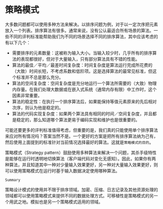 # 策略模式

大多数问题都可以使用多种方法来解决。以排序问题为例，对于以一定次序把元素放入一个列表。排序算法有很多。通常来说，没有公认最适合所有场景的算法。一些不同的评判标准能帮助我们为不同的场景选择不同的排序算法，其中应该考虑的有以下几个：

- 需要排序的元素数量：这被称为输入大小。当输入较少时，几乎所有的排序算法的表现都很好，但对于大量输入，只有部分算法具有不错的性能。
- 算法的最佳／平均／最差时间复杂度：时间复杂度是算法运行完成所花费的（大致）时间长短，不考虑系数和低阶项。这是选择算法的最常见标准，但这个标准并不总是那么充分。
- 算法的空间复杂度：空间复杂度是充分地运行一个算法所需要的（大致）物理内存量。在我们处理大数据或在嵌入式系统（通常内存有限）中工作时，这个因素非常重要。
- 算法的稳定性：在执行一个排序算法后，如果能保持等值元素原来的先后相对次序，则认为他是稳定的。
- 算法的代码实现复杂度：如果两个算法具有相同的时间／空间复杂度，并且都是稳定的，那么知道哪个算法更易于编码实现和维护也是很重要的。

可能还要更多的评判标准值得考虑，但重要的是，我们真的只能使用单个排序算法来应对所有情况吗？答案当然不是。一个更好的方案是把所有排序算法纳为己有，然后使用上面提到的标准针对当前情况选择最好的算法。这就是`策略模式的目的`。

策略模式（Strategy pattern）鼓励使用多种算法来解决一个问题，其杀手级特性是能够在运行时透明地切换算法（客户端代码对变化无感知）。因此，如果你有两种算法，并且知道其中一种对少量输入效果更好，另一种对大量输入效果更好，则可以使用策略模式在运行时基于输入数据决定使用哪种算法。

`Summary`

策略设计模式的使用并不限于排序领域。加密、压缩、日志记录及其他资源处理的领域都可以使用策略模式来提供不同的数据处理方式。可移植性是策略模式的另一个用武之地。模拟也是另一个策略模式适用的领域。
